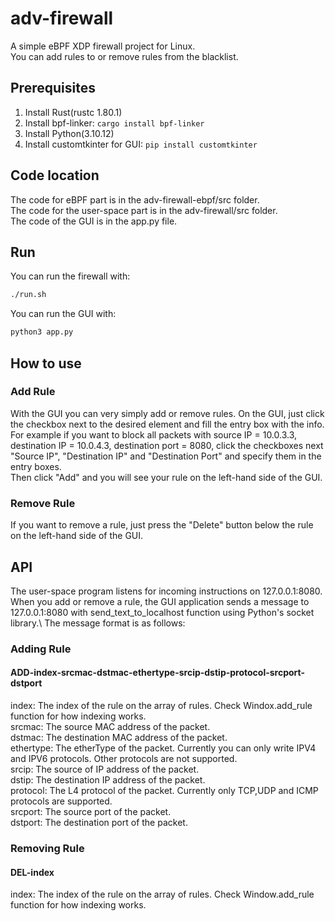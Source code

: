 # adv-firewall
A simple eBPF XDP firewall project for Linux.\
You can add rules to or remove rules from the blacklist.

## Prerequisites

1. Install Rust(rustc 1.80.1)
2. Install bpf-linker: `cargo install bpf-linker`
3. Install Python(3.10.12)
4. Install customtkinter for GUI: `pip install customtkinter`

## Code location
The code for eBPF part is in the adv-firewall-ebpf/src folder.\
The code for the user-space part is in the adv-firewall/src folder.\
The code of the GUI is in the app.py file.

## Run

You can run the firewall with: 
```bash
./run.sh
```
You can run the GUI with:
```bash
python3 app.py
```
## How to use
### Add Rule 
With the GUI you can very simply add or remove rules. On the GUI, just click the checkbox next to the desired element and fill the entry box with the info.\
For example if you want to block all packets with source IP = 10.0.3.3, destination IP = 10.0.4.3, destination port = 8080, click the checkboxes next "Source IP", "Destination IP" and "Destination Port" and specify them in the entry boxes.\
Then click "Add" and you will see your rule on the left-hand side of the GUI. 
### Remove Rule
If you want to remove a rule, just press the "Delete" button below the rule on the left-hand side of the GUI.

## API

The user-space program listens for incoming instructions on 127.0.0.1:8080. When you add or remove a rule, the GUI application sends a message to 127.0.0.1:8080 with send_text_to_localhost function using Python's socket library.\ 
The message format is as follows:
### Adding Rule
#### ADD-index-srcmac-dstmac-ethertype-srcip-dstip-protocol-srcport-dstport
index: The index of the rule on the array of rules. Check Windox.add_rule function for how indexing works.\
srcmac: The source MAC address of the packet.\
dstmac: The destination MAC address of the packet.\
ethertype: The etherType of the packet. Currently you can only write IPV4 and IPV6 protocols. Other protocols are not supported.\
srcip: The source of IP address of the packet.\
dstip: The destination IP address of the packet.\
protocol: The L4 protocol of the packet. Currently only TCP,UDP and ICMP protocols are supported.\
srcport: The source port of the packet.\
dstport: The destination port of the packet.

### Removing Rule
#### DEL-index
index: The index of the rule on the array of rules. Check Window.add_rule function for how indexing works.
